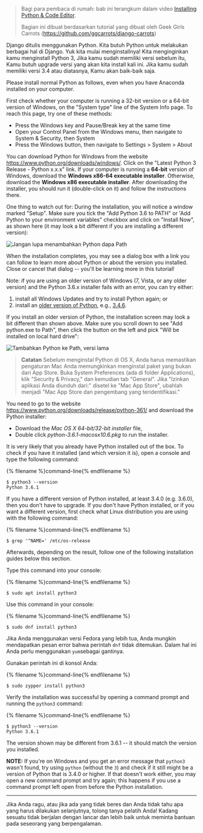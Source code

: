 > Bagi para pembaca di rumah: bab ini terangkum dalam video [Installing Python & Code Editor](https://www.youtube.com/watch?v=pVTaqzKZCdA).
> 
> Bagian ini dibuat berdasarkan tutorial yang dibuat oleh Geek Girls Carrots (https://github.com/ggcarrots/django-carrots)

Django ditulis menggunakan Python. Kita butuh Python untuk melakukan berbagai hal di Django. Yuk kita mulai menginstallnya! Kita menginginkan kamu menginstall Python 3, Jika kamu sudah memiliki versi sebelum itu, Kamu butuh upgrade versi yang akan kita install kali ini. Jika kamu sudah memiliki versi 3.4 atau diatasnya, Kamu akan baik-baik saja.

Please install normal Python as follows, even when you have Anaconda installed on your computer.

<!--sec data-title="Install Python: Windows" data-id="python_windows" data-collapse=true ces-->

First check whether your computer is running a 32-bit version or a 64-bit version of Windows, on the "System type" line of the System Info page. To reach this page, try one of these methods:

* Press the Windows key and Pause/Break key at the same time
* Open your Control Panel from the Windows menu, then navigate to System & Security, then System
* Press the Windows button, then navigate to Settings > System > About

You can download Python for Windows from the website https://www.python.org/downloads/windows/. Click on the "Latest Python 3 Release - Python x.x.x" link. If your computer is running a **64-bit** version of Windows, download the **Windows x86-64 executable installer**. Otherwise, download the **Windows x86 executable installer**. After downloading the installer, you should run it (double-click on it) and follow the instructions there.

One thing to watch out for: During the installation, you will notice a window marked "Setup". Make sure you tick the "Add Python 3.6 to PATH" or 'Add Python to your environment variables" checkbox and click on "Install Now", as shown here (it may look a bit different if you are installing a different version):

![Jangan lupa menambahkan Python dapa Path](../python_installation/images/python-installation-options.png)

When the installation completes, you may see a dialog box with a link you can follow to learn more about Python or about the version you installed. Close or cancel that dialog -- you'll be learning more in this tutorial!

Note: if you are using an older version of Windows (7, Vista, or any older version) and the Python 3.6.x installer fails with an error, you can try either:

1. install all Windows Updates and try to install Python again; or
2. install an [older version of Python](https://www.python.org/downloads/windows/), e.g., [3.4.6](https://www.python.org/downloads/release/python-346/).

If you install an older version of Python, the installation screen may look a bit different than shown above. Make sure you scroll down to see "Add python.exe to Path", then click the button on the left and pick "Will be installed on local hard drive":

![Tambahkan Python ke Path, versi lama](../python_installation/images/add_python_to_windows_path.png)

<!--endsec-->

<!--sec data-title="Install Python: OS X" data-id="python_OSX"
data-collapse=true ces-->

> **Catatan** Sebelum menginstal Python di OS X, Anda harus memastikan pengaturan Mac Anda memungkinkan menginstal paket yang bukan dari App Store. Buka System Preferences (ada di folder Applications), klik "Security & Privacy," dan kemudian tab "General". Jika "Izinkan aplikasi Anda diunduh dari:" disetel ke "Mac App Store", ubahlah menjadi "Mac App Store dan pengembang yang teridentifikasi."

You need to go to the website https://www.python.org/downloads/release/python-361/ and download the Python installer:

* Download the *Mac OS X 64-bit/32-bit installer* file,
* Double click *python-3.6.1-macosx10.6.pkg* to run the installer.

<!--endsec-->

<!--sec data-title="Install Python: Linux" data-id="python_linux"
data-collapse=true ces-->

It is very likely that you already have Python installed out of the box. To check if you have it installed (and which version it is), open a console and type the following command:

{% filename %}command-line{% endfilename %}

    $ python3 --version
    Python 3.6.1
    

If you have a different version of Python installed, at least 3.4.0 (e.g. 3.6.0), then you don't have to upgrade. If you don't have Python installed, or if you want a different version, first check what Linux distribution you are using with the following command:

{% filename %}command-line{% endfilename %}

    $ grep '^NAME=' /etc/os-release
    

Afterwards, depending on the result, follow one of the following installation guides below this section.

<!--endsec-->

<!--sec data-title="Install Python: Debian or Ubuntu" data-id="python_debian" data-collapse=true ces-->

Type this command into your console:

{% filename %}command-line{% endfilename %}

    $ sudo apt install python3
    

<!--endsec-->

<!--sec data-title="Install Python: Fedora" data-id="python_fedora"
data-collapse=true ces-->

Use this command in your console:

{% filename %}command-line{% endfilename %}

    $ sudo dnf install python3
    

Jika Anda menggunakan versi Fedora yang lebih tua, Anda mungkin mendapatkan pesan error bahwa perintah `dnf` tidak ditemukan. Dalam hal ini Anda perlu menggunakan `yum`sebagai gantinya.

<!--endsec-->

<!--sec data-title="Install Python: openSUSE" data-id="python_openSUSE"
data-collapse=true ces-->

Gunakan perintah ini di konsol Anda:

{% filename %}command-line{% endfilename %}

    $ sudo zypper install python3
    

<!--endsec-->

Verify the installation was successful by opening a command prompt and running the `python3` command:

{% filename %}command-line{% endfilename %}

    $ python3 --version
    Python 3.6.1
    

The version shown may be different from 3.6.1 -- it should match the version you installed.

**NOTE:** If you're on Windows and you get an error message that `python3` wasn't found, try using `python` (without the `3`) and check if it still might be a version of Python that is 3.4.0 or higher. If that doesn't work either, you may open a new command prompt and try again; this happens if you use a command prompt left open from before the Python installation.

* * *

Jika Anda ragu, atau jika ada yang tidak beres dan Anda tidak tahu apa yang harus dilakukan selanjutnya, tolong tanya pelatih Anda! Kadang sesuatu tidak berjalan dengan lancar dan lebih baik untuk meminta bantuan pada seseorang yang berpengalaman.